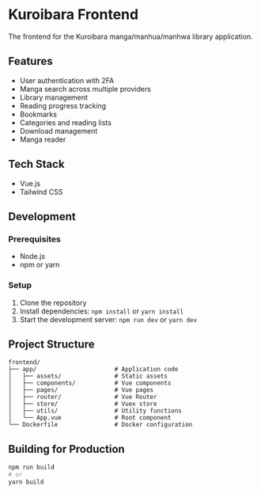 # Kuroibara Frontend

The frontend for the Kuroibara manga/manhua/manhwa library application.

## Features

- User authentication with 2FA
- Manga search across multiple providers
- Library management
- Reading progress tracking
- Bookmarks
- Categories and reading lists
- Download management
- Manga reader

## Tech Stack

- Vue.js
- Tailwind CSS

## Development

### Prerequisites

- Node.js
- npm or yarn

### Setup

1. Clone the repository
2. Install dependencies: `npm install` or `yarn install`
3. Start the development server: `npm run dev` or `yarn dev`

## Project Structure

```
frontend/
├── app/                      # Application code
│   ├── assets/               # Static assets
│   ├── components/           # Vue components
│   ├── pages/                # Vue pages
│   ├── router/               # Vue Router
│   ├── store/                # Vuex store
│   ├── utils/                # Utility functions
│   └── App.vue               # Root component
└── Dockerfile                # Docker configuration
```

## Building for Production

```bash
npm run build
# or
yarn build
```
